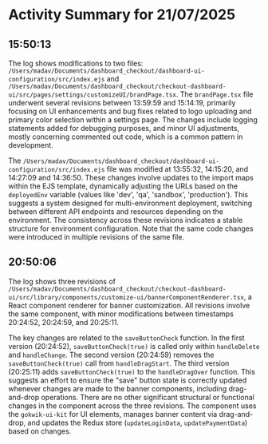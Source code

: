 # Activity Summary for 21/07/2025

## 15:50:13
The log shows modifications to two files: `/Users/madav/Documents/dashboard_checkout/dashboard-ui-configuration/src/index.ejs` and `/Users/madav/Documents/dashboard_checkout/checkout-dashboard-ui/src/pages/settings/customizeUI/brandPage.tsx`.  The `brandPage.tsx` file underwent several revisions between 13:59:59 and 15:14:19, primarily focusing on UI enhancements and bug fixes related to logo uploading and primary color selection within a settings page.  The changes include logging statements added for debugging purposes, and minor UI adjustments, mostly concerning commented out code, which is a common pattern in development.


The `/Users/madav/Documents/dashboard_checkout/dashboard-ui-configuration/src/index.ejs` file was modified at 13:55:32, 14:15:20, and 14:27:09 and 14:36:50. These changes involve updates to the import maps within the EJS template, dynamically adjusting the URLs based on the `deployedEnv` variable (values like 'dev', 'qa', 'sandbox', 'production'). This suggests a system designed for multi-environment deployment, switching between different API endpoints and resources depending on the environment. The consistency across these revisions indicates a stable structure for environment configuration.  Note that the same code changes were introduced in multiple revisions of the same file.


## 20:50:06
The log shows three revisions of `/Users/madav/Documents/dashboard_checkout/checkout-dashboard-ui/src/library/components/customize-ui/bannerComponentRenderer.tsx`, a React component renderer for banner customization.  All revisions involve the same component, with minor modifications between timestamps 20:24:52, 20:24:59, and 20:25:11.

The key changes are related to the `saveButtonCheck` function. In the first version (20:24:52), `saveButtonCheck(true)` is called only within `handleDelete` and `handleChange`. The second version (20:24:59) removes the `saveButtonCheck(true)` call from `handleDragStart`. The third version (20:25:11) adds `saveButtonCheck(true)`  to the `handleDragOver` function. This suggests an effort to ensure the "save" button state is correctly updated whenever changes are made to the banner components, including drag-and-drop operations.  There are no other significant structural or functional changes in the component across the three revisions.  The component uses the `gokwik-ui-kit` for UI elements, manages banner content via drag-and-drop, and updates the Redux store (`updateLoginData`, `updatePaymentData`) based on changes.
